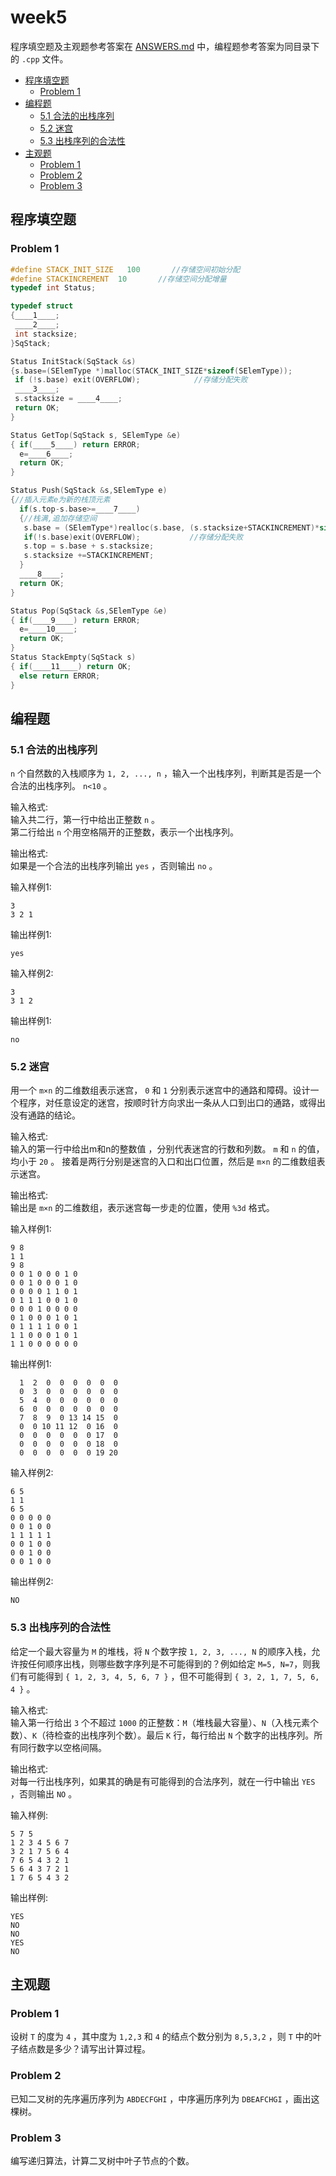# week5

程序填空题及主观题参考答案在 [ANSWERS.md](ANSWERS.md) 中，编程题参考答案为同目录下的 `.cpp` 文件。

<!-- TOC -->

- [程序填空题](#程序填空题)
  - [Problem 1](#problem-1)
- [编程题](#编程题)
  - [5.1 合法的出栈序列](#51-合法的出栈序列)
  - [5.2 迷宫](#52-迷宫)
  - [5.3 出栈序列的合法性](#53-出栈序列的合法性)
- [主观题](#主观题)
  - [Problem 1](#problem-1-1)
  - [Problem 2](#problem-2)
  - [Problem 3](#problem-3)

<!-- /TOC -->

## 程序填空题

### Problem 1
```c++
#define STACK_INIT_SIZE   100       //存储空间初始分配
#define STACKINCREMENT  10       //存储空间分配增量
typedef int Status;

typedef struct
{____1____;
 ____2____;
 int stacksize;
}SqStack;

Status InitStack(SqStack &s)
{s.base=(SElemType *)malloc(STACK_INIT_SIZE*sizeof(SElemType));
 if (!s.base) exit(OVERFLOW);            //存储分配失败
 ____3____;
 s.stacksize = ____4____;
 return OK;
}

Status GetTop(SqStack s, SElemType &e)
{ if(____5____) return ERROR;
  e=____6____;
  return OK;
}

Status Push(SqStack &s,SElemType e)
{//插入元素e为新的栈顶元素
  if(s.top-s.base>=____7____)
  {//栈满,追加存储空间
   s.base = (SElemType*)realloc(s.base, (s.stacksize+STACKINCREMENT)*sizeof(SElemType));
   if(!s.base)exit(OVERFLOW);           //存储分配失败
   s.top = s.base + s.stacksize;
   s.stacksize +=STACKINCREMENT;
  }
  ____8____;
  return OK;
}

Status Pop(SqStack &s,SElemType &e)
{ if(____9____) return ERROR;
  e=____10____;
  return OK;
}
Status StackEmpty(SqStack s)
{ if(____11____) return OK;
  else return ERROR;
}
```

## 编程题

### 5.1 合法的出栈序列
`n` 个自然数的入栈顺序为 `1, 2, ..., n` ，输入一个出栈序列，判断其是否是一个合法的出栈序列。 `n<10` 。

输入格式:  
输入共二行，第一行中给出正整数 `n` 。  
第二行给出 `n` 个用空格隔开的正整数，表示一个出栈序列。

输出格式:  
如果是一个合法的出栈序列输出 `yes` ，否则输出 `no` 。

输入样例1:
```
3
3 2 1
```
输出样例1:
```
yes
```
输入样例2:
```
3
3 1 2
```
输出样例1:
```
no
```

### 5.2 迷宫
用一个 `m×n` 的二维数组表示迷宫， `0` 和 `1` 分别表示迷宫中的通路和障碍。设计一个程序，对任意设定的迷宫，按顺时针方向求出一条从人口到出口的通路，或得出没有通路的结论。

输入格式:  
输入的第一行中给出m和n的整数值 ，分别代表迷宫的行数和列数。 `m` 和 `n` 的值，均小于 `20` 。 接着是两行分别是迷宫的入口和出口位置，然后是 `m×n` 的二维数组表示迷宫。

输出格式:  
输出是 `m×n` 的二维数组，表示迷宫每一步走的位置，使用 `%3d` 格式。

输入样例1:
```
9 8
1 1
9 8
0 0 1 0 0 0 1 0
0 0 1 0 0 0 1 0
0 0 0 0 1 1 0 1
0 1 1 1 0 0 1 0
0 0 0 1 0 0 0 0
0 1 0 0 0 1 0 1
0 1 1 1 1 0 0 1
1 1 0 0 0 1 0 1
1 1 0 0 0 0 0 0
```
输出样例1:
```
  1  2  0  0  0  0  0  0
  0  3  0  0  0  0  0  0
  5  4  0  0  0  0  0  0
  6  0  0  0  0  0  0  0
  7  8  9  0 13 14 15  0
  0  0 10 11 12  0 16  0
  0  0  0  0  0  0 17  0
  0  0  0  0  0  0 18  0
  0  0  0  0  0  0 19 20
```
输入样例2:
```
6 5
1 1
6 5
0 0 0 0 0
0 0 1 0 0
1 1 1 1 1
0 0 1 0 0
0 0 1 0 0
0 0 1 0 0
```
输出样例2:
```
NO
```

### 5.3 出栈序列的合法性
给定一个最大容量为 `M` 的堆栈，将 `N` 个数字按 `1, 2, 3, ..., N` 的顺序入栈，允许按任何顺序出栈，则哪些数字序列是不可能得到的？例如给定 `M=5, N=7`，则我们有可能得到 `{ 1, 2, 3, 4, 5, 6, 7 }` ，但不可能得到 `{ 3, 2, 1, 7, 5, 6, 4 }` 。

输入格式:  
输入第一行给出 `3` 个不超过 `1000` 的正整数：`M`（堆栈最大容量）、`N`（入栈元素个数）、`K`（待检查的出栈序列个数）。最后 `K` 行，每行给出 `N` 个数字的出栈序列。所有同行数字以空格间隔。

输出格式:  
对每一行出栈序列，如果其的确是有可能得到的合法序列，就在一行中输出 `YES` ，否则输出 `NO` 。

输入样例:
```
5 7 5
1 2 3 4 5 6 7
3 2 1 7 5 6 4
7 6 5 4 3 2 1
5 6 4 3 7 2 1
1 7 6 5 4 3 2
```
输出样例:
```
YES
NO
NO
YES
NO
```

## 主观题

### Problem 1
设树 `T` 的度为 `4` ，其中度为 `1,2,3` 和 `4` 的结点个数分别为 `8,5,3,2` ，则 `T` 中的叶子结点数是多少？请写出计算过程。

### Problem 2
已知二叉树的先序遍历序列为 `ABDECFGHI` ，中序遍历序列为 `DBEAFCHGI` ，画出这棵树。

### Problem 3
编写递归算法，计算二叉树中叶子节点的个数。